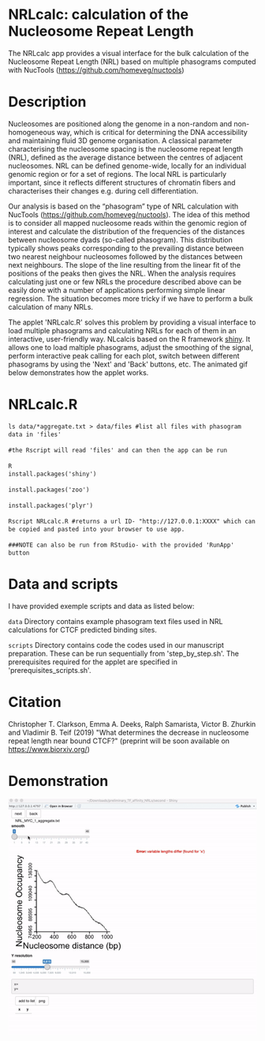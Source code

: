 # NRLcalc: calculation of the Nucleosome Repeat Length

The NRLcalc app provides a visual interface for the bulk calculation of the Nucleosome Repeat Length (NRL) based on multiple phasograms computed with NucTools (https://github.com/homeveg/nuctools)

# Description

Nucleosomes are positioned along the genome in a non-random and non-homogeneous way, which is critical for determining the DNA accessibility and maintaining fluid 3D genome organisation. A classical parameter characterising the nucleosome spacing is the nucleosome repeat length (NRL), defined as the average distance between the centres of adjacent nucleosomes. NRL can be defined genome-wide, locally for an individual genomic region or for a set of regions. The local NRL is particularly important, since it reflects different structures of chromatin fibers and characterises their changes e.g. during cell differentiation. 

Our analysis is based on the “phasogram” type of NRL calculation with NucTools (https://github.com/homeveg/nuctools). The idea of this method is to consider all mapped nucleosome reads within the genomic region of interest and calculate the distribution of the frequencies of the distances between nucleosome dyads (so-called phasogram). This distribution typically shows peaks corresponding to the prevailing distance between two nearest neighbour nucleosomes followed by the distances between next neighbours. The slope of the line resulting from the linear fit of the positions of the peaks then gives the NRL. When the analysis requires calculating just one or few NRLs the procedure described above can be easily done with a number of applications performing simple linear regression. The situation becomes more tricky if we have to perform a bulk calculation of many NRLs. 

The applet 'NRLcalc.R' solves this problem by providing a visual interface to load multiple phasograms and calculating NRLs for each of them in an interactive, user-friendly way. NLcalcis based on the R framework [shiny](https://shiny.rstudio.com). It allows one to load maltiple phasograms, adjust the smoothing of the signal, perform interactive peak calling for each plot, switch between different phasograms by using the 'Next' and 'Back' buttons, etc. The animated gif below demonstrates how the applet works.

# NRLcalc.R
```
ls data/*aggregate.txt > data/files #list all files with phasogram data in 'files'

#the Rscript will read 'files' and can then the app can be run

R
install.packages('shiny')

install.packages('zoo')

install.packages('plyr')

Rscript NRLcalc.R #returns a url ID- "http://127.0.0.1:XXXX" which can be copied and pasted into your browser to use app.

###NOTE can also be run from RStudio- with the provided 'RunApp' button
```

# Data and scripts

I have provided exemple scripts and data as listed below:

`data`
Directory contains example phasogram text files used in NRL calculations for CTCF predicted binding sites.

`scripts`
Directory contains code the codes used in our manuscript preparation. These can be run sequentially from 'step_by_step.sh'. The prerequisites required for the applet are specified in 'prerequisites_scripts.sh'.

# Citation
Christopher T. Clarkson, Emma A. Deeks, Ralph Samarista, Victor B. Zhurkin and Vladimir B. Teif (2019) "What determines the decrease in nucleosome repeat length near bound CTCF?" (preprint will be soon available on https://www.biorxiv.org/) 

# Demonstration
![](https://github.com/chrisclarkson/pics/blob/master/ezgif.com-video-to-gif-3.gif)
